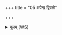 +++
title = "05 अपेन्द्र द्विषतो"

+++
<details><summary>मूलम् (WS)</summary>

अपेन्द्र द्विषतो मनो ऽपि जिज्यासतो वधम् ।  
वि महच्छर्म यच्छ वरीयो यावया वधम् ॥ ५ ॥
</details>